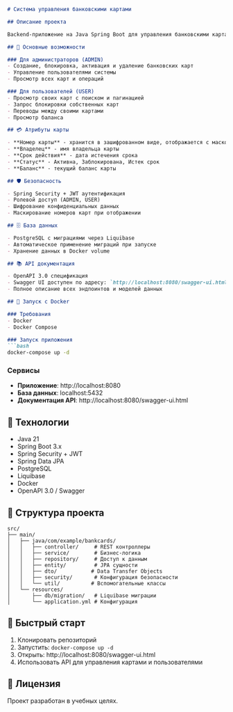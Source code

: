 ```markdown
# Система управления банковскими картами

## Описание проекта

Backend-приложение на Java Spring Boot для управления банковскими картами с системой аутентификации и ролевым доступом.

## 🚀 Основные возможности

### Для администраторов (ADMIN)
- Создание, блокировка, активация и удаление банковских карт
- Управление пользователями системы
- Просмотр всех карт и операций

### Для пользователей (USER)
- Просмотр своих карт с поиском и пагинацией
- Запрос блокировки собственных карт
- Переводы между своими картами
- Просмотр баланса

## 💳 Атрибуты карты

- **Номер карты** - хранится в зашифрованном виде, отображается с маской: `**** **** **** 1234`
- **Владелец** - имя владельца карты
- **Срок действия** - дата истечения срока
- **Статус** - Активна, Заблокирована, Истек срок
- **Баланс** - текущий баланс карты

## 🛡️ Безопасность

- Spring Security + JWT аутентификация
- Ролевой доступ (ADMIN, USER)
- Шифрование конфиденциальных данных
- Маскирование номеров карт при отображении

## 🗄️ База данных

- PostgreSQL с миграциями через Liquibase
- Автоматическое применение миграций при запуске
- Хранение данных в Docker volume

## 📚 API документация

- OpenAPI 3.0 спецификация
- Swagger UI доступен по адресу: `http://localhost:8080/swagger-ui.html`
- Полное описание всех эндпоинтов и моделей данных

## 🐳 Запуск с Docker

### Требования
- Docker
- Docker Compose

### Запуск приложения
```bash
docker-compose up -d
```

### Сервисы
- **Приложение**: http://localhost:8080
- **База данных**: localhost:5432
- **Документация API**: http://localhost:8080/swagger-ui.html

## 🔧 Технологии

- Java 21
- Spring Boot 3.x
- Spring Security + JWT
- Spring Data JPA
- PostgreSQL
- Liquibase
- Docker
- OpenAPI 3.0 / Swagger

## 📁 Структура проекта

```
src/
├── main/
│   ├── java/com/example/bankcards/
│   │   ├── controller/     # REST контроллеры
│   │   ├── service/        # Бизнес-логика
│   │   ├── repository/     # Доступ к данным
│   │   ├── entity/         # JPA сущности
│   │   ├── dto/           # Data Transfer Objects
│   │   ├── security/       # Конфигурация безопасности
│   │   └── util/          # Вспомогательные классы
│   └── resources/
│       ├── db/migration/   # Liquibase миграции
│       └── application.yml # Конфигурация
```

## 🚀 Быстрый старт

1. Клонировать репозиторий
2. Запустить: `docker-compose up -d`
3. Открыть: http://localhost:8080/swagger-ui.html
4. Использовать API для управления картами и пользователями

## 📄 Лицензия

Проект разработан в учебных целях.